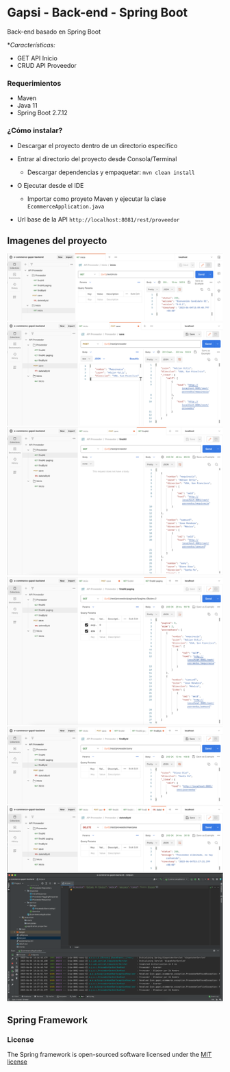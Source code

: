 # Gapsi - Back-end - Spring Boot
Back-end basado en Spring Boot

**Características:*
* GET API Inicio
* CRUD API Proveedor

### Requerimientos
* Maven
* Java 11
* Spring Boot 2.7.12

### ¿Cómo instalar?

* Descargar el proyecto dentro de un directorio especifico
* Entrar al directorio del proyecto desde Consola/Terminal

    - Descargar dependencias y empaquetar: `mvn clean install`
    
* O Ejecutar desde el IDE
  - Importar como proyeto Maven y ejecutar la clase `EcommerceApplication.java`
    
* Url base de la API `http://localhost:8081/rest/proveedor`

## Imagenes del proyecto
![API](https://github.com/adrianortiz/e-commerce-gapsi-backend/blob/main/src/main/resources/images/img-01-backend.png)
![API](https://github.com/adrianortiz/e-commerce-gapsi-backend/blob/main/src/main/resources/images/img-02-backend.png)
![API](https://github.com/adrianortiz/e-commerce-gapsi-backend/blob/main/src/main/resources/images/img-03-backend.png)
![API](https://github.com/adrianortiz/e-commerce-gapsi-backend/blob/main/src/main/resources/images/img-04-backend.png)
![API](https://github.com/adrianortiz/e-commerce-gapsi-backend/blob/main/src/main/resources/images/img-05-backend.png)
![API](https://github.com/adrianortiz/e-commerce-gapsi-backend/blob/main/src/main/resources/images/img-06-backend.png)
![API](https://github.com/adrianortiz/e-commerce-gapsi-backend/blob/main/src/main/resources/images/img-07-backend.png)


## Spring Framework

### License

The Spring framework is open-sourced software licensed under the [MIT license](http://opensource.org/licenses/MIT)